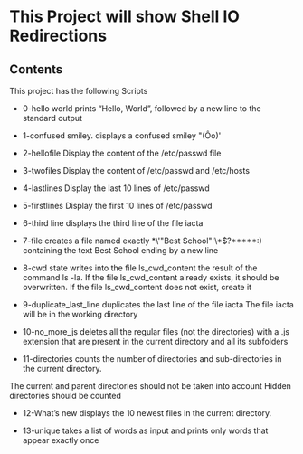# This Project will show Shell IO Redirections

## Contents
This project has the following Scripts

* 0-hello world
prints “Hello, World”, followed by a new line to the standard output

* 1-confused smiley.
displays a confused smiley "(Ôo)'

* 2-hellofile
Display the content of the /etc/passwd file

* 3-twofiles
Display the content of /etc/passwd and /etc/hosts

* 4-lastlines
Display the last 10 lines of /etc/passwd

* 5-firstlines
Display the first 10 lines of /etc/passwd

* 6-third line
displays the third line of the file iacta

* 7-file
creates a file named exactly \*\\'"Best School"\'\\*$\?\*\*\*\*\*:) 
containing the text Best School ending by a new line

* 8-cwd state
writes into the file ls_cwd_content the result of the command ls -la.
 If the file ls_cwd_content already exists, it should be overwritten. If the file ls_cwd_content does not exist, create it

* 9-duplicate_last_line
duplicates the last line of the file iacta
The file iacta will be in the working directory

* 10-no_more_js
deletes all the regular files (not the directories) with a .js extension 
that are present in the current directory and all its subfolders

* 11-directories
counts the number of directories and sub-directories in the current directory.

The current and parent directories should not be taken into account
Hidden directories should be counted

* 12-What’s new
displays the 10 newest files in the current directory.

* 13-unique
takes a list of words as input and prints only words that appear exactly once
